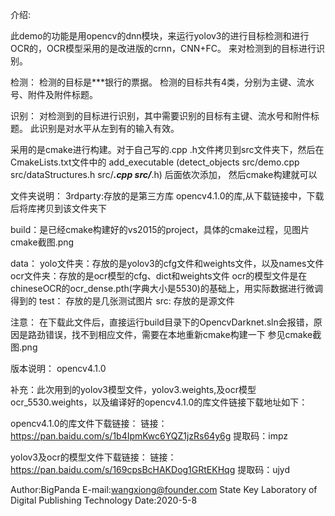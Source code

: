 介绍:

此demo的功能是用opencv的dnn模块，来运行yolov3的进行目标检测和进行OCR的，OCR模型采用的是改进版的crnn，CNN+FC。
来对检测到的目标进行识别。

检测：
检测的目标是***银行的票据。
检测的目标共有4类，分别为主键、流水号、附件及附件标题。

识别：
对检测到的目标进行识别，其中需要识别的目标有主键、流水号和附件标题。
此识别是对水平从左到有的输入有效。




采用的是cmake进行构建。对于自己写的.cpp .h文件拷贝到src文件夹下，然后在CmakeLists.txt文件中的
add_executable (detect_objects src/demo.cpp src/dataStructures.h src/***.cpp src/***.h) 后面依次添加，
然后cmake构建就可以


文件夹说明：
3rdparty:存放的是第三方库 opencv4.1.0的库,从下载链接中，下载后将库拷贝到该文件夹下

build：是已经cmake构建好的vs2015的project，具体的cmake过程，见图片cmake截图.png 



data： 
	yolo文件夹：存放的是yolov3的cfg文件和weights文件，以及names文件
	ocr文件夹：存放的是ocr模型的cfg、dict和weights文件
	ocr的模型文件是在chineseOCR的ocr_dense.pth(字典大小是5530)的基础上，用实际数据进行微调得到的
test： 存放的是几张测试图片
src:   存放的是源文件


注意：
	在下载此文件后，直接运行build目录下的OpencvDarknet.sln会报错，原因是路劲错误，找不到相应文件，需要在本地重新cmake构建一下
	参见cmake截图.png
	

版本说明：
opencv4.1.0

补充：此次用到的yolov3模型文件，yolov3.weights,及ocr模型ocr_5530.weights，以及编译好的opencv4.1.0的库文件链接下载地址如下：

opencv4.1.0的库文件下载链接：
链接：https://pan.baidu.com/s/1b4IpmKwc6YQZ1jzRs64y6g  提取码：impz

yolov3及ocr的模型文件下载链接：
链接：https://pan.baidu.com/s/169cpsBcHAKDog1GRtEKHqg 
提取码：ujyd


Author:BigPanda
E-mail:wangxiong@founder.com
State Key Laboratory of Digital Publishing Technology
Date:2020-5-8 

